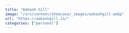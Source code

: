 ```yaml
---
title: "Aakash Gill"
image: "/src/content/showcase/_images/aakashgill.webp"
url: "https://aakashgill.in/"
categories: ["personal"]
---
```

